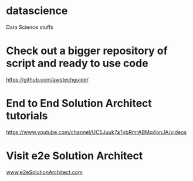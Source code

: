 # datascience
Data Science stuffs


# Check out a bigger repository of script and ready to use code

https://github.com/awstechguide/

# End to End Solution Architect tutorials

https://www.youtube.com/channel/UC5Juuk7aTvbRmrABMq4onJA/videos

# Visit e2e Solution Architect

www.e2eSolutionArchitect.com
